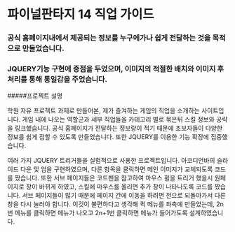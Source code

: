 # 파이널판타지 14 직업 가이드



### 공식 홈페이지내에서 제공되는 정보를 누구에가나 쉽게 전달하는 것을 목적으로 만들었습니다.
### JQUERY기능 구현에 중점을 두었으며, 이미지의 적절한 배치와 이미지 후처리를 통해 통일감을 주었습니다.


#####프로젝트 설명

학원 자유 프로젝트 과제로 만들어본, 제가 즐겨하는 게임의 직업을 소개하는 사이트입니다.
게임 내에 나오는 역할군과 세부 직업들을 카테고리 별로 묶은뒤 스킬 정보와 공략을 링크했습니다.
공식 홈페이지가 전달하는 정보량이 적기 때문에 초보자들이 다양한 정보를 쉽게 접할 수 있도록 만들었습니다.
또한 JQUERY를 이용한 기능 확장에 집중했습니다.

여러 가지 JQUERY 트리거들을 실험적으로 사용한 프로젝트입니다. 아코디언바의 슬라이드 다운 및 업을 구현하였으며,
다른 항목을 클릭하면 메인 이미지가 교체되도록 코드를 짰습니다.
또한 서브 페이지들은 코드펜을 참고하여 마우스 휠을 트리거 했을시 원페이지로 창이 바뀌게 하였고, 스킬에 마우스를 올리면 추가 창이 나타나도록
코드를 짰습니다.
서브 페이지들이 많기 때문에 페이지 간에 이동을 하려면 전으로 되돌아가서 다른 창을 다시 눌러야 합니다. 이것이 불편하다고 생각해 퀵 메뉴를 좌측에 만들었는데,
2n번 메뉴를 클릭하면 메뉴가 나오고 2n+1번 클릭하면 메뉴가 들어가도록 설계하였습니다.
